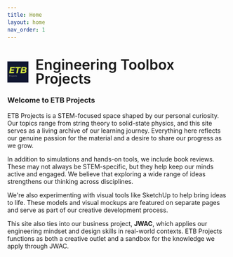 ```yaml
---
title: Home
layout: home
nav_order: 1
---
```


<h1 style="display: flex; align-items: center; gap: 16px; margin-bottom: 1rem;">
  <img src="/assets/image/ETBLogo.jpg" alt="ETB Logo" style="height: 48px; vertical-align: middle;">
  <span style="font-weight: 600; font-size: 2rem; line-height: 1;">Engineering Toolbox Projects</span>
</h1>

### Welcome to ETB Projects

ETB Projects is a STEM-focused space shaped by our personal curiosity. Our topics range from string theory to solid-state physics, and this site serves as a living archive of our learning journey. Everything here reflects our genuine passion for the material and a desire to share our progress as we grow.

In addition to simulations and hands-on tools, we include book reviews. These may not always be STEM-specific, but they help keep our minds active and engaged. We believe that exploring a wide range of ideas strengthens our thinking across disciplines.

We're also experimenting with visual tools like SketchUp to help bring ideas to life. These models and visual mockups are featured on separate pages and serve as part of our creative development process.

This site also ties into our business project, **JWAC**, which applies our engineering mindset and design skills in real-world contexts. ETB Projects functions as both a creative outlet and a sandbox for the knowledge we apply through JWAC.
